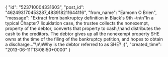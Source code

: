  {
   "id": "523710004331603",
   "post_id": "462493170453287_483918211644116",
   "from_name": "Eamonn O Brien",
   "message": "Extract from bankruptcy definition in Black's 9th -\n\n\"In a typical Chapter7 liquidation case, the trustee collects the nonexempt, property of the debtor, converts that property to cash,\nand distributes the cash to the creditors. The debtor gives up all the nonexempt property SHE owns at the time of the filing of the bankruptcy petition, and hopes to obtain a discharge...\"\n\nWhy is the debtor referred to as SHE? ;)",
   "created_time": "2013-06-11T13:08:50+0000"
 }
